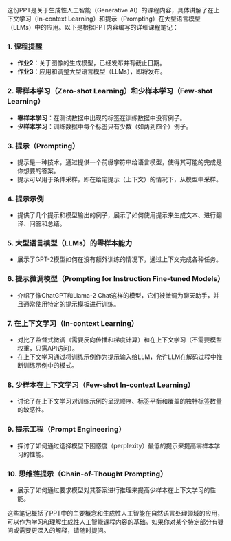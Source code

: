 这份PPT是关于生成性人工智能（Generative AI）的课程内容，具体讲解了在上下文学习（In-context Learning）和提示（Prompting）在大型语言模型（LLMs）中的应用。以下是根据PPT内容编写的详细课程笔记：

### 1. 课程提醒
- **作业2**：关于图像的生成模型，已经发布并有截止日期。
- **作业3**：应用和调整大型语言模型（LLMs），即将发布。

### 2. 零样本学习（Zero-shot Learning）和少样本学习（Few-shot Learning）
- **零样本学习**：在测试数据中出现的标签在训练数据中没有例子。
- **少样本学习**：训练数据中每个标签只有少数（如两到四个）例子。

### 3. 提示（Prompting）
- 提示是一种技术，通过提供一个前缀字符串给语言模型，使得其可能的完成是你想要的答案。
- 提示可以用于条件采样，即在给定提示（上下文）的情况下，从模型中采样。

### 4. 提示示例
- 提供了几个提示和模型输出的例子，展示了如何使用提示来生成文本、进行翻译、问答和总结。

### 5. 大型语言模型（LLMs）的零样本能力
- 展示了GPT-2模型如何在没有额外训练的情况下，通过上下文完成各种任务。

### 6. 提示微调模型（Prompting for Instruction Fine-tuned Models）
- 介绍了像ChatGPT和Llama-2 Chat这样的模型，它们被微调为聊天助手，并且通常使用特定的提示模板进行训练。

### 7. 在上下文学习（In-context Learning）
- 对比了监督式微调（需要反向传播和梯度计算）和在上下文学习（不需要模型权重，只需API访问）。
- 在上下文学习通过将训练示例作为提示输入给LLM，允许LLM在解码过程中推断训练示例中的模式。

### 8. 少样本在上下文学习（Few-shot In-context Learning）
- 讨论了在上下文学习对训练示例的呈现顺序、标签平衡和覆盖的独特标签数量的敏感性。

### 9. 提示工程（Prompt Engineering）
- 探讨了如何通过选择模型下困惑度（perplexity）最低的提示来提高零样本学习的性能。

### 10. 思维链提示（Chain-of-Thought Prompting）
- 展示了如何通过要求模型对其答案进行推理来提高少样本在上下文学习的性能。

这些笔记概括了PPT中的主要概念和生成性人工智能在自然语言处理领域的应用，可以作为学习和理解生成性人工智能课程内容的基础。如果你对某个特定部分有疑问或需要更深入的解释，请随时提问。